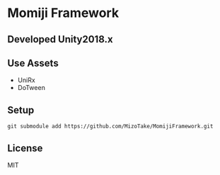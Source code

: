 # Momiji Framework

## Developed Unity2018.x

## Use Assets
- UniRx
- DoTween

## Setup

```
git submodule add https://github.com/MizoTake/MomijiFramework.git
```

## License
MIT
